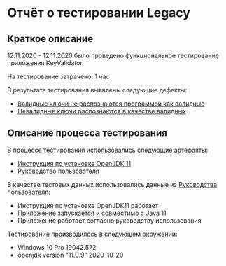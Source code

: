 # Отчёт о тестировании Legacy

## Краткое описание

12.11.2020 - 12.11.2020 было проведено функциональное тестирование приложения KeyValidator.

На тестирование затрачено: 1 час

В результате тестирования выявлены следующие дефекты:
* [Валидные ключи не распознаются программой как валидные](https://github.com/ugfan13/Java1.1/issues/1#issue-741564091)
* [Невалидные ключи распознаются в качестве валидных](https://github.com/ugfan13/Java1.1/issues/2#issue-741566198)

## Описание процесса тестирования

В процессе тестирования использовались следующие артефакты:
* [Инструкция по установке OpenJDK 11](https://github.com/netology-code/javaqa-homeworks/blob/master/intro/openjdk11-manual.md)
* [Руководство пользователя](https://github.com/netology-code/javaqa-homeworks/blob/master/intro/openjdk11-manual.md)


В качестве тестовых данных использовались данные из [Руководства пользователя](https://github.com/netology-code/javaqa-homeworks/blob/master/intro/openjdk11-manual.md):

* Инструкция по установке OpenJDK11 работает
* Приложение запускается и совместимо с Java 11
* Приложение работает согласно руководству использования

Тестирование производилось в следующем окружении:
* Windows 10 Pro 19042.572
* openjdk version "11.0.9" 2020-10-20